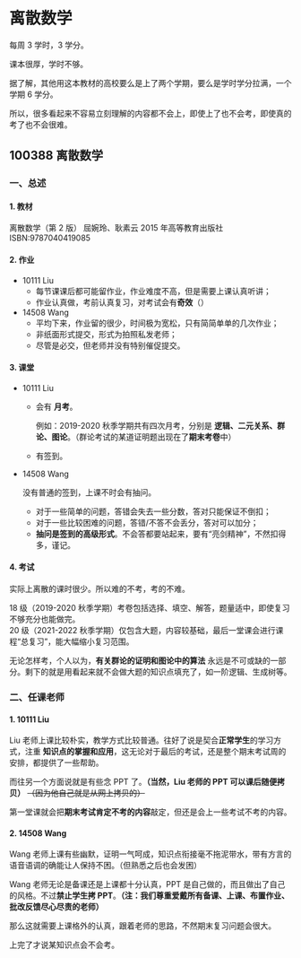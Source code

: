 # 离散数学

每周 3 学时，3 学分。

课本很厚，学时不够。

据了解，其他用这本教材的高校要么是上了两个学期，要么是学时学分拉满，一个学期 6 学分。

所以，很多看起来不容易立刻理解的内容都不会上，即使上了也不会考，即使真的考了也不会很难。

## 100388 离散数学

### 一、总述

#### 1. 教材

离散数学（第 2 版） 屈婉玲、耿素云 2015 年高等教育出版社 ISBN:9787040419085

#### 2. 作业

* 10111 Liu
  * 每节课课后都可能留作业，作业难度不高，但是需要上课认真听讲；
  * 作业认真做，考前认真复习，对考试会有**奇效**（）
* 14508 Wang
  * 平均下来，作业留的很少，时间极为宽松，只有简简单单的几次作业；
  * 非纸面形式提交，形式为拍照私发老师；
  * 尽管是必交，但老师并没有特别催促提交。

#### 3. 课堂

* 10111 Liu

  * 会有 **月考**。

    例如：2019-2020 秋季学期共有四次月考，分别是 **逻辑、二元关系、群论、图论**。（群论考试的某道证明题出现在了**期末考卷**中）

  * 有签到。
* 14508 Wang

  没有普通的签到，上课不时会有抽问。

  * 对于一些简单的问题，答错会失去一些分数，答对只能保证不倒扣；
  * 对于一些比较困难的问题，答错/不答不会丢分，答对可以加分；
  * **抽问是签到的高级形式**。不会答都要站起来，要有“亮剑精神”，不然扣得多，谨记。

#### 4. 考试

实际上离散的课时很少。所以难的不考，考的不难。

18 级（2019-2020 秋季学期）考卷包括选择、填空、解答，题量适中，即使复习不够充分也能做完。  
20 级（2021-2022 秋季学期）仅包含大题，内容较基础，最后一堂课会进行课程“总复习”，能大幅缩小复习范围。

无论怎样考，个人以为，**有关群论的证明和图论中的算法** 永远是不可或缺的一部分。剩下的就是用看起来就不会做大题的知识点填充了，如一阶逻辑、生成树等。

### 二、任课老师

#### 1. 10111 Liu

Liu 老师上课比较朴实，教学方式比较普通。往好了说是契合**正常学生**的学习方式，注重 **知识点的掌握和应用**，这无论对于最后的考试，还是整个期末考试周的安排，都提供了一些帮助。

而往另一个方面说就是有些念 PPT 了。**（当然，Liu 老师的 PPT 可以课后随便拷贝）** ~~（因为他自己就是从网上拷贝的）~~

第一堂课就会把**期末考试肯定不考的内容**敲定，但还是会上一些考试不考的内容。

#### 2. 14508 Wang

Wang 老师上课有些幽默，证明一气呵成，知识点衔接毫不拖泥带水，带有方言的语音语调的确能让人保持不困。（但熟悉之后也会发困）

Wang 老师无论是备课还是上课都十分认真，PPT 是自己做的，而且做出了自己的风格。不过**禁止学生拷 PPT**。**（注：我们尊重爱戴所有备课、上课、布置作业、批改反馈尽心尽责的老师）**

那么这就需要上课格外的认真，跟着老师的思路，不然期末复习问题会很大。

上完了才说某知识点会不会考。
